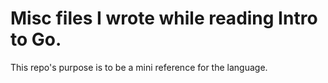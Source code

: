 # Misc files I wrote while reading Intro to Go. 

This repo's purpose is to be a mini reference for the language.
